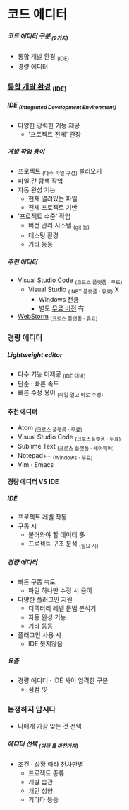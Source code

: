 코드 에디터
====

##### 코드 에디터 구분 <sub>(2가지)</sub>
- 통합 개발 환경 <sub>(IDE)</sub>
- 경량 에디터

### [통합 개발 환경](https://en.wikipedia.org/wiki/Integrated_development_environment) <sub>(IDE)</sub>

##### IDE <sub>(Integrated Development Environment)</sub>
- 다양한 강력한 기능 제공
  - '프로젝트 전체' 관장

##### 개발 작업 용이
- 프로젝트 <sub>(다수 파일 구성)</sub> 불러오기
- 파일 간 탐색 작업
- 자동 완성 기능
  - 현재 열려있는 파일
  - 전체 프로젝트 기반
- '프로젝트 수준' 작업
  - 버전 관리 시스템 <sub>([git](https://git-scm.com/) 등)</sub>
  - 테스팅 환경
  - 기타 등등

##### 추천 에디터
- [Visual Studio Code](https://code.visualstudio.com/) <sub>(크로스 플랫폼 · 무료)</sub>
  - Visual Studio <sub>(.NET 플랫폼 · 유료)</sub> X
    - Windows 전용
    - 별도 [무료 버전](https://www.visualstudio.com/vs/community/) 有
- [WebStorm](http://www.jetbrains.com/webstorm/) <sub>(크로스 플랫폼 · 유료)</sub>

### 경량 에디터

##### Lightweight editor
- 다수 기능 미제공 <sub>(IDE 대비)</sub>
- 단순 · 빠른 속도
- 빠른 수정 용이 <sub>(파일 열고 바로 수정)</sub>

#### 추천 에디터
- Atom <sub>(크로스 플랫폼 · 무료)</sub>
- Visual Studio Code <sub>(크로스플랫폼 · 무료)</sub>
- Sublime Text <sub>(크로스 플랫폼 · 셰어웨어)</sub>
- Notepad++ <sub>(Windows · 무료)</sub>
- Vim · Emacs

#### 경량 에디터 VS IDE

##### IDE
- 프로젝트 레벨 작동
- 구동 시
  - 불러와야 할 데이터 多
  - 프로젝트 구조 분석 <sub>(필요 시)</sub>

##### 경량 에디터
- 빠른 구동 속도
  - 파일 하나만 수정 시 용이
- 다양한 플러그인 지원
  - 디렉터리 레벨 문법 분석기
  - 자동 완성 기능
  - 기타 등등
- 플러그인 사용 시
  - IDE 못지않음

##### 요즘
- 경량 에디터 · IDE 사이 엄격한 구분
  - 점점 少

### 논쟁하지 맙시다
- 나에게 가장 맞는 것 선택

##### 에디터 선택 <sub>(여타 툴 마찬가지)</sub>
- 조건 · 상황 따라 천차만별
  - 프로젝트 종류
  - 개발 습관
  - 개인 성향
  - 기타타 등등
